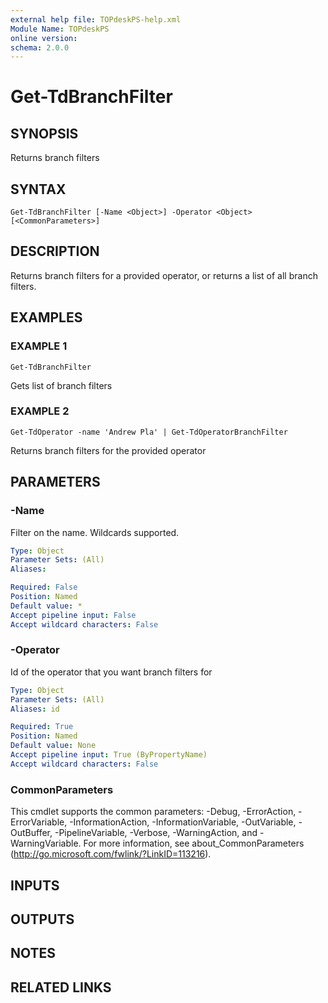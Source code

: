 ```yaml
---
external help file: TOPdeskPS-help.xml
Module Name: TOPdeskPS
online version:
schema: 2.0.0
---
```


# Get-TdBranchFilter

## SYNOPSIS
Returns branch filters

## SYNTAX

```
Get-TdBranchFilter [-Name <Object>] -Operator <Object> [<CommonParameters>]
```

## DESCRIPTION
Returns branch filters for a provided operator, or returns a list of all branch filters.

## EXAMPLES

### EXAMPLE 1
```
Get-TdBranchFilter
```

Gets list of branch filters

### EXAMPLE 2
```
Get-TdOperator -name 'Andrew Pla' | Get-TdOperatorBranchFilter
```

Returns branch filters for the provided operator

## PARAMETERS

### -Name
Filter on the name.
Wildcards supported.

```yaml
Type: Object
Parameter Sets: (All)
Aliases:

Required: False
Position: Named
Default value: *
Accept pipeline input: False
Accept wildcard characters: False
```

### -Operator
Id of the operator that you want branch filters for

```yaml
Type: Object
Parameter Sets: (All)
Aliases: id

Required: True
Position: Named
Default value: None
Accept pipeline input: True (ByPropertyName)
Accept wildcard characters: False
```

### CommonParameters
This cmdlet supports the common parameters: -Debug, -ErrorAction, -ErrorVariable, -InformationAction, -InformationVariable, -OutVariable, -OutBuffer, -PipelineVariable, -Verbose, -WarningAction, and -WarningVariable.
For more information, see about_CommonParameters (http://go.microsoft.com/fwlink/?LinkID=113216).

## INPUTS

## OUTPUTS

## NOTES

## RELATED LINKS
